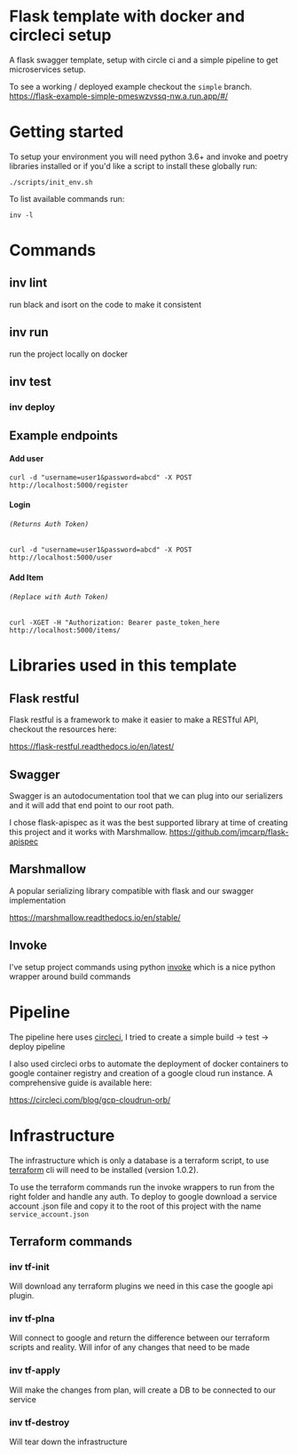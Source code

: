 # Flask template with docker and circleci setup

A flask swagger template, setup with circle ci and a simple pipeline to get microservices setup.

To see a working / deployed example checkout the `simple` branch. 
https://flask-example-simple-pmeswzvssq-nw.a.run.app/#/

# Getting started

To setup your environment you will need python 3.6+ and invoke and poetry  libraries installed or if you'd like a script to install these globally run:

`./scripts/init_env.sh`

To list available commands run:

`inv -l`

# Commands

## inv lint

run black and isort on the code to make it consistent

## inv run

run the project locally on docker

## inv test

### inv deploy

## Example endpoints
#### Add user 
`curl -d "username=user1&password=abcd" -X POST http://localhost:5000/register`

#### Login
###### _`(Returns Auth Token)`_
`curl -d "username=user1&password=abcd" -X POST http://localhost:5000/user`

#### Add Item
###### _`(Replace with Auth Token)`_
`curl -XGET -H "Authorization: Bearer paste_token_here http://localhost:5000/items/`

# Libraries used in this template

## Flask restful

Flask restful is a framework to make it easier to make a RESTful API, checkout the resources here:

https://flask-restful.readthedocs.io/en/latest/

## Swagger

Swagger is an autodocumentation tool that we can plug into our serializers and it will add that end point to our root path.

I chose flask-apispec as it was the best supported library at time of creating this project and it works with Marshmallow.
https://github.com/jmcarp/flask-apispec

## Marshmallow

A popular serializing library compatible with flask and our swagger implementation

https://marshmallow.readthedocs.io/en/stable/

## Invoke

I've setup project commands using python [invoke](http://www.pyinvoke.org/) which is a nice python wrapper around build commands

# Pipeline

The pipeline here uses [circleci](https://circleci.com/), I tried to create a simple build -> test -> deploy pipeline

I also used circleci orbs to automate the deployment of docker containers to google container registry and creation of
a google cloud run instance. A comprehensive guide is available here:

https://circleci.com/blog/gcp-cloudrun-orb/

# Infrastructure

The infrastructure which is only a database is a terraform script, to use [terraform](https://www.terraform.io/) cli will need to be installed (version 1.0.2).

To use the terraform commands run the invoke wrappers to run from the right folder and handle any auth. To deploy to google download a service account .json file and copy it to the root of this project with the name `service_account.json`

## Terraform commands

### inv tf-init

Will download any terraform plugins we need in this case the google api plugin.

### inv tf-plna

Will connect to google and return the difference between our terraform scripts and reality. Will infor of any changes that need to be made

### inv tf-apply

Will make the changes from plan, will create a DB to be connected to our service

### inv tf-destroy

Will tear down the infrastructure
